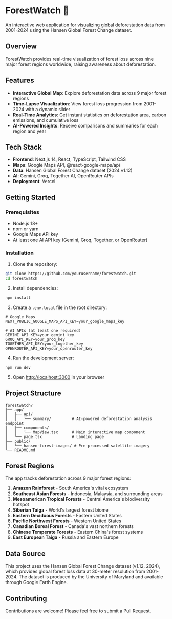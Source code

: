 # ForestWatch 🌲

An interactive web application for visualizing global deforestation data from 2001-2024 using the Hansen Global Forest Change dataset.

## Overview

ForestWatch provides real-time visualization of forest loss across nine major forest regions worldwide, raising awareness about deforestation.

## Features

- **Interactive Global Map**: Explore deforestation data across 9 major forest regions
- **Time-Lapse Visualization**: View forest loss progression from 2001-2024 with a dynamic slider
- **Real-Time Analytics**: Get instant statistics on deforestation area, carbon emissions, and cumulative loss
- **AI-Powered Insights**: Receive comparisons and summaries for each region and year

## Tech Stack

- **Frontend**: Next.js 14, React, TypeScript, Tailwind CSS
- **Maps**: Google Maps API, @react-google-maps/api
- **Data**: Hansen Global Forest Change dataset (2024 v1.12)
- **AI**: Gemini, Groq, Together AI, OpenRouter APIs
- **Deployment**: Vercel

## Getting Started

### Prerequisites

- Node.js 18+ 
- npm or yarn
- Google Maps API key
- At least one AI API key (Gemini, Groq, Together, or OpenRouter)

### Installation

1. Clone the repository:
```bash
git clone https://github.com/yourusername/forestwatch.git
cd forestwatch
```

2. Install dependencies:
```bash
npm install
```

3. Create a `.env.local` file in the root directory:
```env
# Google Maps
NEXT_PUBLIC_GOOGLE_MAPS_API_KEY=your_google_maps_key

# AI APIs (at least one required)
GEMINI_API_KEY=your_gemini_key
GROQ_API_KEY=your_groq_key
TOGETHER_API_KEY=your_together_key
OPENROUTER_API_KEY=your_openrouter_key
```

4. Run the development server:
```bash
npm run dev
```

5. Open [http://localhost:3000](http://localhost:3000) in your browser

## Project Structure

```
forestwatch/
├── app/
│   ├── api/
│   │   └── summary/         # AI-powered deforestation analysis endpoint
│   ├── components/
│   │   └── MapView.tsx      # Main interactive map component
│   └── page.tsx             # Landing page
├── public/
│   └── hansen-forest-images/ # Pre-processed satellite imagery
└── README.md
```

## Forest Regions

The app tracks deforestation across 9 major forest regions:

1. **Amazon Rainforest** - South America's vital ecosystem
2. **Southeast Asian Forests** - Indonesia, Malaysia, and surrounding areas
3. **Mesoamerican Tropical Forests** - Central America's biodiversity hotspot
4. **Siberian Taiga** - World's largest forest biome
5. **Eastern Deciduous Forests** - Eastern United States
6. **Pacific Northwest Forests** - Western United States
7. **Canadian Boreal Forest** - Canada's vast northern forests
8. **Chinese Temperate Forests** - Eastern China's forest systems
9. **East European Taiga** - Russia and Eastern Europe

## Data Source

This project uses the Hansen Global Forest Change dataset (v1.12, 2024), which provides global forest loss data at 30-meter resolution from 2001-2024. The dataset is produced by the University of Maryland and available through Google Earth Engine.

## Contributing

Contributions are welcome! Please feel free to submit a Pull Request.
